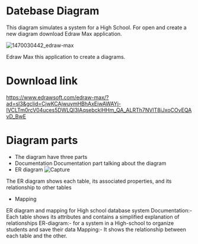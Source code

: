 # Datebase Diagram
This diagram  simulates a system for a High School.
For open and create a new diagram download Edraw Max application.

![1470030442_edraw-max](https://user-images.githubusercontent.com/80223613/127042643-2242e8ff-7650-47a2-8d66-1871c4bc4b4d.png)

 Edraw Max this application to create a diagrams.
 # Download link
 https://www.edrawsoft.com/edraw-max/?ad=sl3&gclid=CjwKCAjwuvmHBhAxEiwAWAYj-IVCLTm0rcV04uces5DWLQl3lAqsebcklHHm_QA_ALRTh7NVlT8iJxoCOvEQAvD_BwE

# Diagram parts
* The diagram have three parts
* Documentation
Documentation part talking about the diagram
* ER diagram 
![Capture](https://user-images.githubusercontent.com/80223613/128171932-686db381-2dfb-4263-aa8e-c9676ecc4560.PNG)

The ER diagram shows each table, its associated properties, and its relationship to other tables
* Mapping




ER diagram and mapping for High school database system
Documentation:-
Each table shows its attributes and contains a simplified explanation of relationships
ER-diagram:-
for a system in a High-school to organize students and save their data
Mapping:-
It shows the relationship between each table and the other.
